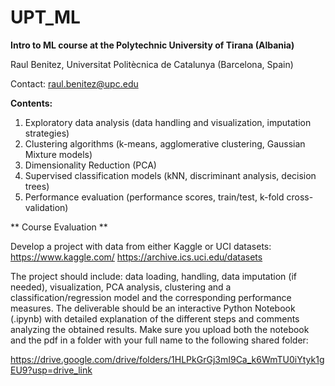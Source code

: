 # UPT_ML

**Intro to ML course at the Polytechnic University of Tirana (Albania)**

Raul Benitez, Universitat Politècnica de Catalunya (Barcelona, Spain)

Contact: raul.benitez@upc.edu

**Contents:**

1. Exploratory data analysis (data handling and visualization, imputation strategies) 
2. Clustering algorithms (k-means, agglomerative clustering, Gaussian Mixture models)
3. Dimensionality Reduction (PCA)
4. Supervised classification models (kNN, discriminant analysis, decision trees)
5. Performance evaluation (performance scores, train/test, k-fold cross-validation)

** Course Evaluation ** 

Develop a project with data from either Kaggle or UCI datasets: 
https://www.kaggle.com/
https://archive.ics.uci.edu/datasets

The project should include: data loading, handling, data imputation (if needed), visualization, PCA analysis, clustering and a classification/regression model and the corresponding performance measures. 
The deliverable should be an interactive Python Notebook (.ipynb) with detailed 
explanation of the different steps and comments analyzing the obtained results. 
Make sure you upload both the notebook and the pdf in a folder with your full name to the following shared folder: 

https://drive.google.com/drive/folders/1HLPkGrGj3mI9Ca_k6WmTU0iYtyk1gEU9?usp=drive_link
